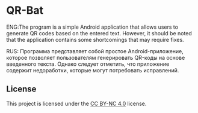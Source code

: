 # QR-Bat
ENG:The program is a simple Android application that allows users to generate QR codes based on the entered text. However, it should be noted that the application contains some shortcomings that may require fixes.

RUS: Программа представляет собой простое Android-приложение, которое позволяет пользователям генерировать QR-коды на основе введенного текста. Однако следует отметить, что приложение содержит недоработки, которые могут потребовать исправлений.

## License
This project is licensed under the [CC BY-NC 4.0](https://creativecommons.org/licenses/by-nc/4.0/legalcode) license.
